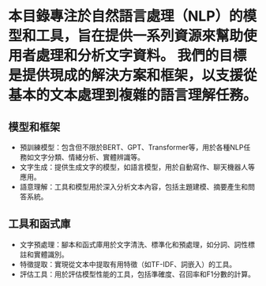 # 本目錄專注於自然語言處理（NLP）的模型和工具，旨在提供一系列資源來幫助使用者處理和分析文字資料。 我們的目標是提供現成的解決方案和框架，以支援從基本的文本處理到複雜的語言理解任務。

## 模型和框架
- 預訓練模型：包含但不限於BERT、GPT、Transformer等，用於各種NLP任務如文字分類、情緒分析、實體辨識等。
- 文字生成：提供生成文字的模型，如語言模型，用於自動寫作、聊天機器人等應用。
- 語意理解：工具和模型用於深入分析文本內容，包括主題建模、摘要產生和問答系統。

## 工具和函式庫
- 文字預處理：腳本和函式庫用於文字清洗、標準化和預處理，如分詞、詞性標註和實體識別。
- 特徵提取：實現從文本中提取有用特徵（如TF-IDF、詞嵌入）的工具。
- 評估工具：用於評估模型性能的工具，包括準確度、召回率和F1分數的計算。
